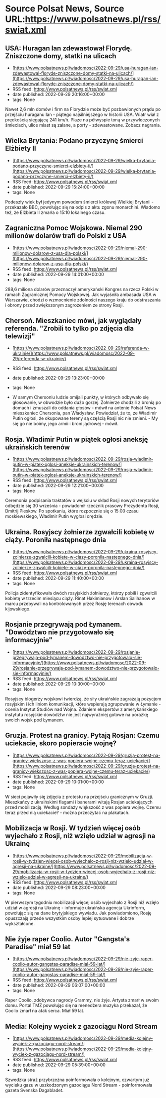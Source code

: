 # Source Polsat News, Source URL:https://www.polsatnews.pl/rss/swiat.xml

## USA: Huragan Ian zdewastował Florydę. Zniszczone domy, statki na ulicach
 - [https://www.polsatnews.pl/wiadomosc/2022-09-29/usa-huragan-ian-zdewastowal-floryde-zniszczone-domy-statki-na-ulicach/](https://www.polsatnews.pl/wiadomosc/2022-09-29/usa-huragan-ian-zdewastowal-floryde-zniszczone-domy-statki-na-ulicach/)
 - RSS feed: https://www.polsatnews.pl/rss/swiat.xml
 - date published: 2022-09-29 20:16:00+00:00
 - tags: None

Nawet 2,6 mln domów i firm na Florydzie może być pozbawionych prądu po przejściu huraganu Ian - piątego najsilniejszego w historii USA. Wiatr wiał z prędkością sięgającą 241 km/h. Plaże na półwyspie toną w przywleczonych śmieciach, ulice miast są zalane, a porty - zdewastowane. Zobacz nagrania.

## Wielka Brytania: Podano przyczynę śmierci Elżbiety II
 - [https://www.polsatnews.pl/wiadomosc/2022-09-29/wielka-brytania-podano-przyczyne-smierci-elzbiety-ii/](https://www.polsatnews.pl/wiadomosc/2022-09-29/wielka-brytania-podano-przyczyne-smierci-elzbiety-ii/)
 - RSS feed: https://www.polsatnews.pl/rss/swiat.xml
 - date published: 2022-09-29 15:24:00+00:00
 - tags: None

Podeszły wiek był jedynym powodem śmierci królowej Wielkiej Brytanii - przekazało BBC, powołując się na odpis z aktu zgonu monarchini. Wiadomo też, że Elżbieta II zmarła o 15:10 lokalnego czasu.

## Zagraniczna Pomoc Wojskowa. Niemal 290 milionów dolarów trafi do Polski z USA
 - [https://www.polsatnews.pl/wiadomosc/2022-09-29/niemal-290-milionow-dolarow-z-usa-dla-polski/](https://www.polsatnews.pl/wiadomosc/2022-09-29/niemal-290-milionow-dolarow-z-usa-dla-polski/)
 - RSS feed: https://www.polsatnews.pl/rss/swiat.xml
 - date published: 2022-09-29 14:01:00+00:00
 - tags: None

288,6 miliona dolarów przeznaczył amerykański Kongres na rzecz Polski w ramach Zagranicznej Pomocy Wojskowej. Jak wyjaśniła ambasada USA w Warszawie, chodzi o wzmocnienie zdolności naszego kraju do odstraszania i obrony przed zwiększonym zagrożeniem ze strony Rosji.

## Chersoń. Mieszkaniec mówi, jak wyglądały referenda. "Zrobili to tylko po zdjęcia dla telewizji"
 - [https://www.polsatnews.pl/wiadomosc/2022-09-29/referenda-w-ukrainie/](https://www.polsatnews.pl/wiadomosc/2022-09-29/referenda-w-ukrainie/)
 - RSS feed: https://www.polsatnews.pl/rss/swiat.xml
 - date published: 2022-09-29 13:23:00+00:00
 - tags: None

- W samym Chersoniu ludzie omijali punkty, w których odbywało się głosowanie, w obwodzie było dużo gorzej. Żołnierze chodzili z bronią po domach i zmuszali do oddania głosów - mówił na antenie Polsat News mieszkaniec Chersonia, pan Władysław. Powiedział, że to, że Władimir Putin ogłosi, że okupowane tereny są częścią Rosji nic nie zmieni. - My się go nie boimy, jego armii i broni jądrowej - mówił.

## Rosja. Władimir Putin w piątek ogłosi aneksję ukraińskich terenów
 - [https://www.polsatnews.pl/wiadomosc/2022-09-29/rosja-wladimir-putin-w-piatek-oglosi-aneksje-ukrainskich-terenow/](https://www.polsatnews.pl/wiadomosc/2022-09-29/rosja-wladimir-putin-w-piatek-oglosi-aneksje-ukrainskich-terenow/)
 - RSS feed: https://www.polsatnews.pl/rss/swiat.xml
 - date published: 2022-09-29 12:21:00+00:00
 - tags: None

Ceremonia podpisania traktatów o wejściu w skład Rosji nowych terytoriów odbędzie się 30 września - powiadomił rzecznik prasowy Prezydenta Rosji, Dmitrij Pieskow. Po spotkaniu, które rozpocznie się o 15:00 czasu moskiewskiego, Władimir Putin wygłosi orędzie.

## Ukraina. Rosyjscy żołnierze zgwałcili kobietę w ciąży. Poroniła następnego dnia
 - [https://www.polsatnews.pl/wiadomosc/2022-09-29/ukraina-rosyjscy-zolnierze-zgwalcili-kobiete-w-ciazy-poronila-nastepnego-dnia/](https://www.polsatnews.pl/wiadomosc/2022-09-29/ukraina-rosyjscy-zolnierze-zgwalcili-kobiete-w-ciazy-poronila-nastepnego-dnia/)
 - RSS feed: https://www.polsatnews.pl/rss/swiat.xml
 - date published: 2022-09-29 11:40:00+00:00
 - tags: None

Policja zidentyfikowała dwóch rosyjskich żołnierzy, którzy pobili i zgwałcili kobietę w trzecim miesiącu ciąży. Rinat Hakimianow i Arslan Salihanow w marcu przebywali na kontrolowanych przez Rosję terenach obwodu kijowskiego.

## Rosjanie przegrywają pod Łymanem. "Dowództwo nie przygotowało się informacyjnie"
 - [https://www.polsatnews.pl/wiadomosc/2022-09-29/rosjanie-przegrywaja-pod-lymanem-dowodztwo-nie-przygotowalo-sie-informacyjnie/](https://www.polsatnews.pl/wiadomosc/2022-09-29/rosjanie-przegrywaja-pod-lymanem-dowodztwo-nie-przygotowalo-sie-informacyjnie/)
 - RSS feed: https://www.polsatnews.pl/rss/swiat.xml
 - date published: 2022-09-29 10:30:00+00:00
 - tags: None

Rosyjscy blogerzy wojskowi twierdzą, że siły ukraińskie zagrażają pozycjom rosyjskim i ich liniom komunikacji, które wspierają zgrupowanie w Łymanie - ocenia Instytut Studiów nad Wojna. Zdaniem ekspertów z amerykańskiego instytutu rosyjskie dowództw nie jest najwyraźniej gotowe na porażkę swoich wojsk pod Łymanem.

## Gruzja. Protest na granicy. Pytają Rosjan: Czemu uciekacie, skoro popieracie wojnę?
 - [https://www.polsatnews.pl/wiadomosc/2022-09-29/gruzja-protest-na-granicy-wiekszosc-z-was-popiera-wojne-czemu-teraz-uciekacie/](https://www.polsatnews.pl/wiadomosc/2022-09-29/gruzja-protest-na-granicy-wiekszosc-z-was-popiera-wojne-czemu-teraz-uciekacie/)
 - RSS feed: https://www.polsatnews.pl/rss/swiat.xml
 - date published: 2022-09-29 10:01:00+00:00
 - tags: None

W sieci pojawiły się zdjęcia z protestu na przejściu granicznym w Gruzji. Mieszkańcy z ukraińskimi flagami i banerami witają Rosjan uciekających przed mobilizacją. Według sondaży większość z was popiera wojnę. Czemu teraz przed nią uciekacie? - można przeczytać na plakatach.

## Mobilizacja w Rosji. W tydzień więcej osób wyjechało z Rosji, niż wzięło udział w agresji na Ukrainę
 - [https://www.polsatnews.pl/wiadomosc/2022-09-29/mobilizacja-w-rosji-w-tydzien-wiecej-osob-wyjechalo-z-rosji-niz-wzielo-udzial-w-agresji-na-ukraine/](https://www.polsatnews.pl/wiadomosc/2022-09-29/mobilizacja-w-rosji-w-tydzien-wiecej-osob-wyjechalo-z-rosji-niz-wzielo-udzial-w-agresji-na-ukraine/)
 - RSS feed: https://www.polsatnews.pl/rss/swiat.xml
 - date published: 2022-09-29 08:23:00+00:00
 - tags: None

W pierwszym tygodniu mobilizacji więcej osób wyjechało z Rosji niż wzięło udział w agresji na Ukrainę - informuje ukraińska agencja Ukrinform, powołując się na dane brytyjskiego wywiadu. Jak powiadomiono, Rosję opuszczają przede wszystkim osoby lepiej sytuowane i dobrze wykształcone.

## Nie żyje raper Coolio. Autor "Gangsta's Paradise" miał 59 lat
 - [https://www.polsatnews.pl/wiadomosc/2022-09-29/nie-zyje-raper-coolio-autor-gangstas-paradise-mial-59-lat/](https://www.polsatnews.pl/wiadomosc/2022-09-29/nie-zyje-raper-coolio-autor-gangstas-paradise-mial-59-lat/)
 - RSS feed: https://www.polsatnews.pl/rss/swiat.xml
 - date published: 2022-09-29 06:07:00+00:00
 - tags: None

Raper Coolio, zdobywca nagrody Grammy, nie żyje. Artysta zmarł w swoim domu. Portal TMZ powołując się na menedżera muzyka przekazał, że Coolio zmarł na atak serca. Miał 59 lat.

## Media: Kolejny wyciek z gazociągu Nord Stream
 - [https://www.polsatnews.pl/wiadomosc/2022-09-29/media-kolejny-wyciek-z-gazociagu-nord-stream/](https://www.polsatnews.pl/wiadomosc/2022-09-29/media-kolejny-wyciek-z-gazociagu-nord-stream/)
 - RSS feed: https://www.polsatnews.pl/rss/swiat.xml
 - date published: 2022-09-29 05:39:00+00:00
 - tags: None

Szwedzka straż przybrzeżna poinformowała o kolejnym, czwartym już wycieku gazu w uszkodzonym gazociągu Nord Stream - poinformowała gazeta Svenska Dagabladet.
